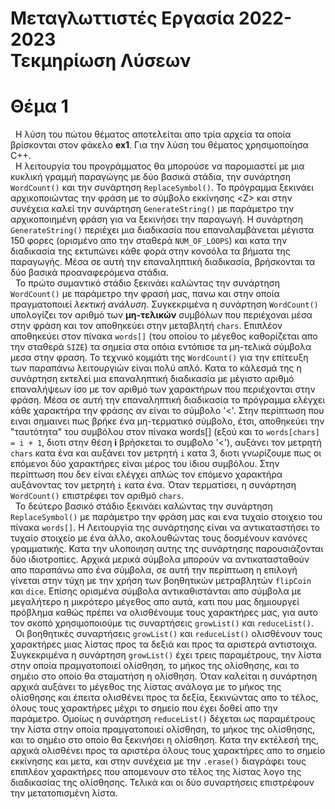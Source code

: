 <h1>Μεταγλωττιστές Εργασία 2022-2023<br>
Τεκμηρίωση Λύσεων</h1>


# Θέμα 1

&nbsp; Η λύση του πώτου θέματος αποτελείται απο τρία αρχεία τα οποία βρίσκονται στον φάκελο <b>ex1</b>. Για την λύση του θέματος χρησιμοποίησα C++.<br>
&nbsp; Η λειτουργία του προγράμματος θα μπορούσε να παρομιαστεί με μια κυκλική γραμμή παραγώγης με δύο βασικά στάδια, την συνάρτηση `WordCount()` και την συνάρτηση `ReplaceSymbol()`. Το πρόγραμμα ξεκινάει αρχικοποιώντας την φράση με το σύμβολο εκκίνησης &lt;Z&gt; και στην συνέχεια καλεί την συνάρτηση `GenerateString()` με παράμετρο την αρχικοποιημένη φράση για να ξεκινήσει την παραγωγή. Η συνάρτηση `GenerateString()` περιέχει μια διαδικασία που επαναλαμβάνεται μέγιστα 150 φορες (ορισμένο απο την σταθερά `NUM_OF_LOOPS`) και κατα την διαδικασία της εκτυπώνει κάθε φορά στην κονσόλα τα βήματα της παραγωγής. Μέσα σε αυτή την επαναληπτική διαδικασία, βρήσκονται τα δύο βασικά προαναφερόμενα στάδια.<br>
&nbsp; Το πρώτο συμαντικό στάδιο ξεκινάει καλώντας την συνάρτηση `WordCount()` με παράμετρο την φρασή μας, πανω και στην οποία πραγματοποιεί <i>λεκτική ανάλυση</i>. Συγκεκριμένα η συνάρτηση `WordCount()` υπολογίζει τον αριθμό των <b>μη-τελικών</b> συμβόλων που περιέχοναι μέσα στην φράση και τον αποθηκεύει στην μεταβλητή `chars`. Επιπλέον αποθηκεύει στον πίνακα `words[]` (του οποίου το μέγεθος καθορίζεται απο την σταθερά `SIZE`) τα σημεία στα οπόια εντόπισε τα μη-τελικά σύμβολα μεσα στην φραση.
Το τεχνικό κομμάτι της `WordCount()` για την επίτευξη των παραπάνω λειτουργιών είναι πολύ απλό. Κατα το κάλεσμά της η συνάρτηση εκτελεί μια επαναληπτική διαδικασία με μέγιστο αριθμό επαναλήψεων ίσο με τον αριθμό των χαρακτήρων που περιέχονται στην φράση. Μέσα σε αυτή την επαναληπτική διαδικασία το πρόγραμμα ελέγχει κάθε χαρακτήρα την φράσης αν είναι το σύμβολο '&lt;'. Στην περίπτωση που ειναι σημαινει πως βρήκε ένα μη-τερματικό σύμβολο, έτσι, αποθηκεύει την "ταυτότητα" του συμβόλου στον πίνακα words[] (εξού και το `words[chars] = i + 1`, διοτι στην θέση <b>i</b> βρήσκεται το συμβολο '&lt;'), αυξάνει τον μετρητή `chars` κατα ένα και αυξάνει τον μετρητή `i` κατα 3, διοτι γνωρίζουμε πως οι επόμενοι δύο χαρακτήρες είναι μέρος του ίδιου συμβόλου. Στην περίπτωση που δεν είναι ελέγχει απλώς τον επόμενο χαρακτήρα αυξάνοντας τον μετρητή `i` κατα ένα. Όταν τερματίσει, η συνάρτηση `WordCount()` επιστρέφει τον αριθμό `chars`.<br>
&nbsp; Το δεύτερο βασικό στάδιο ξεκινάει καλώντας την συνάρτηση `ReplaceSymbol()` με παράμετρο την φράση μας και ενα τυχαίο στοιχειο του πίνακα `words[]`. Η Λειτουργία της συνάρτησης είναι να αντικαταστήσει το τυχαίο στοιχείο με ένα άλλο, ακολουθώντας τους δοσμένουν κανόνες γραμματικής. Κατα την υλοποιηση αυτης της συνάρτησης παρουσιάζονται δύο ιδιοτροπίες. Αρχικά μερικά σύμβολα μπορούν να αντικατασταθούν απο παραπάνω απο ένα σύμβολα, σε αυτή την περίπτωση η επιλογή γίνεται στην τύχη με την χρήση των βοηθητικών μετραβλητών `flipCoin` και `dice`. Επίσης ορισμένα σύμβολα αντικαθιστάνται απο σύμβολα με μεγαλήτερο η μικρότερο μέγεθος απο αυτά, κατι που μας δημιουργεί πρόβλημα καθώς πρέπει να ολισθένουμε τους χαρακτήρες μας, για αυτο τον σκοπό χρησιμοποιούμε τις συναρτήσεις `growList()` και `reduceList()`.<br>
&nbsp; Οι βοηθητικές συναρτήσεις `growList()` και `reduceList()` ολισθένουν τους χαρακτήρες μιας λίστας προς τα δεξιά και προς τα αριστερά αντιστοιχα. Συγκεκριμένα η συνάρτηση `growList()` έχει τρεις παραμέτρους, την λίστα στην οποία πραμγατοποιεί ολίσθηση, το μήκος της ολίσθησης, και το σημέιο στο οποίο θα σταματήση η ολίσθηση. Όταν καλείται η συνάρτηση αρχικά αυξάνει το μέγεθος της λίστας ανάλογα με το μήκος της ολίσθησης και έπειτα ολισθένει προς τα δεξία, ξεκινώντας απο το τέλος, όλους τους χαρακτήρες μέχρι το σημείο που έχει δοθεί απο την παράμετρο. Ομοίως η συνάρτηση `reduceList()` δέχεται ως παραμέτρους την λίστα στην οποία πραμγατοποιεί ολίσθηση, το μήκος της ολίσθησης, και το σημέιο στο οποίο θα ξεκινήσει η ολίσθηση. Κατα την εκτέλεσή της, αρχικά ολισθένει προς τα αριστέρα όλους τους χαρακτήρες απο το σημείο εκκίνησης και μετα, και στην συνέχεια με την `.erase()` διαγράφει τους επιπλέον χαρακτήρες που απομενουν στο τέλος της λίστας λογο της διαδικασίας της ολίσθησης. Τελικά και οι δύο συναρτήσεις επιστρέφουν την μετατοπισμένη λίστα.
